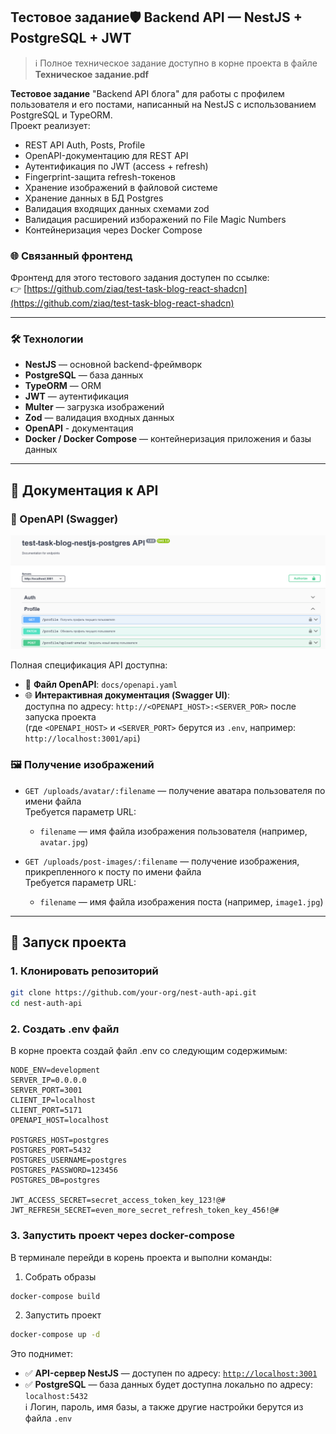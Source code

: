 ## Тестовое задание🛡️ Backend API — NestJS + PostgreSQL + JWT

> ℹ️ Полное техническое задание доступно в корне проекта в файле  
> **Техническое задание.pdf**

**Тестовое задание** "Backend API блога" для работы с профилем пользователя и его постами, написанный на NestJS с использованием PostgreSQL и TypeORM.  
Проект реализует:
- REST API Auth, Posts, Profile
- OpenAPI-документацию для REST API
- Аутентификация по JWT (access + refresh)
- Fingerprint-защита refresh-токенов
- Хранение изображений в файловой системе
- Хранение данных в БД Postgres
- Валидация входящих данных схемами zod
- Валидация расширений изборажений по File Magic Numbers
- Контейнеризация через Docker Compose

### 🌐 Связанный фронтенд
Фронтенд для этого тестового задания доступен по ссылке:  
👉 [https://github.com/ziaq/test-task-blog-react-shadcn](https://github.com/ziaq/test-task-blog-react-shadcn)

---

### 🛠️ Технологии

- **NestJS** — основной backend-фреймворк
- **PostgreSQL** — база данных
- **TypeORM** — ORM
- **JWT** — аутентификация
- **Multer** — загрузка изображений
- **Zod** — валидация входных данных
- **OpenAPI** - документация
- **Docker / Docker Compose** — контейнеризация приложения и базы данных

---

## 🔧 Документация к API

### 📄 OpenAPI (Swagger)

![Openapi preview](./readme-openapi-preview.png)

Полная спецификация API доступна:

- 📁 **Файл OpenAPI**: `docs/openapi.yaml`
- 🌐 **Интерактивная документация (Swagger UI)**:  
  доступна по адресу: `http://<OPENAPI_HOST>:<SERVER_POR>` после запуска проекта  
  (где `<OPENAPI_HOST>` и `<SERVER_PORT>` берутся из `.env`, например: `http://localhost:3001/api`)

### 🖼 Получение изображений

- `GET /uploads/avatar/:filename` — получение аватара пользователя по имени файла  
  Требуется параметр URL:
  - `filename` — имя файла изображения пользователя (например, `avatar.jpg`)

- `GET /uploads/post-images/:filename` — получение изображения, прикрепленного к посту по имени файла  
  Требуется параметр URL:
  - `filename` — имя файла изображения поста (например, `image1.jpg`)
---

## 🚀 Запуск проекта

### 1. Клонировать репозиторий

```bash
git clone https://github.com/your-org/nest-auth-api.git
cd nest-auth-api
```
### 2. Создать .env файл
В корне проекта создай файл .env со следующим содержимым:
```env
NODE_ENV=development
SERVER_IP=0.0.0.0
SERVER_PORT=3001
CLIENT_IP=localhost
CLIENT_PORT=5171
OPENAPI_HOST=localhost

POSTGRES_HOST=postgres
POSTGRES_PORT=5432
POSTGRES_USERNAME=postgres
POSTGRES_PASSWORD=123456
POSTGRES_DB=postgres

JWT_ACCESS_SECRET=secret_access_token_key_123!@#
JWT_REFRESH_SECRET=even_more_secret_refresh_token_key_456!@#
```
### 3. Запустить проект через docker-compose
В терминале перейди в корень проекта и выполни команды:
1. Собрать образы
```bash
docker-compose build
```
2. Запустить проект
```bash
docker-compose up -d
```

Это поднимет:

- ✅ **API-сервер NestJS** — доступен по адресу: [`http://localhost:3001`](http://localhost:3001)
- ✅ **PostgreSQL** — база данных будет доступна локально по адресу:  
  `localhost:5432`  
ℹ️ Логин, пароль, имя базы, а также другие настройки берутся из файла `.env`